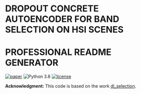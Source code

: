 # DROPOUT CONCRETE AUTOENCODER FOR BAND SELECTION ON HSI SCENES
# PROFESSIONAL  README GENERATOR
[![paper](https://img.shields.io/badge/arXiv-Paper-<COLOR>.svg)](https://arxiv.org/abs/2401.16522)
![Python 3.8](https://img.shields.io/badge/python-3.5.5-green.svg)
[![license](https://img.shields.io/badge/License-MIT-brightgreen.svg)](https://choosealicense.com/licenses/mit/)


**Acknowledgment:** This code is based on the work [dl_selection](https://github.com/iancovert/dl-selection.git). 
